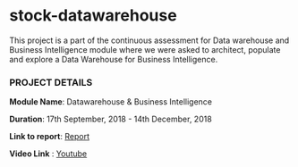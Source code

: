# stock-datawarehouse

This project is a part of the continuous assessment for Data warehouse and Business Intelligence module where we were asked to architect, populate and explore a Data Warehouse for Business Intelligence.

### PROJECT DETAILS
**Module Name**: Datawarehouse & Business Intelligence

**Duration**: 17th September, 2018 - 14th December, 2018

**Link to report**: [Report](https://www.vdharam.com/projects/stocks-datawarehouse-business-intelligence-project/)

**Video Link** : [Youtube](https://www.youtube.com/watch?v=vntE_DJrFcc&list=UU7N60OPxgzD2BhfAF1Uy4QA)
